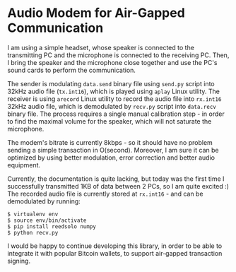 # Audio Modem for Air-Gapped Communication #

I am using a simple headset, whose speaker is connected to the transmitting PC and the microphone is connected to the receiving PC.
Then, I bring the speaker and the microphone close together and use the PC's sound cards to perform the communication.

The sender is modulating `data.send` binary file using `send.py` script into 32kHz audio file (`tx.int16`), which is played using `aplay` Linux utility.
The receiver is using `arecord` Linux utility to record the audio file into `rx.int16` 32kHz audio file, which is demodulated by `recv.py` script into `data.recv` binary file.
The process requires a single manual calibration step - in order to find the maximal volume for the speaker, which will not saturate the microphone.

The modem's bitrate is currently 8kbps - so it should have no problem sending a simple transaction in O(second).
Moreover, I am sure it can be optimized by using better modulation, error correction and better audio equipment.

Currently, the documentation is quite lacking, but today was the first time I successfully transmitted 1KB of data between 2 PCs, so I am quite excited :)
The recorded audio file is currently stored at `rx.int16` - and can be demodulated by running:

	$ virtualenv env
	$ source env/bin/activate
	$ pip install reedsolo numpy
	$ python recv.py

I would be happy to continue developing this library, in order to be able to integrate it with popular Bitcoin wallets, to support air-gapped transaction signing.